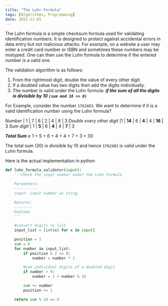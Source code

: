 ```yaml
---
title: "The Luhn Formula"
tags: [Algorithms, Programming]
date: 2021-11-01
---
```


The Luhn formula is a simple checksum formula used for validating identification numbers. It is designed to protect against accidental errors in data entry but not malicious attacks. For example, on a website a user may enter a credit card number or ISBN and sometimes these numbers may be mistyped. One can then use the Luhn formula to determine if the entered number is a valid one.

<!--more-->

The validation algorithm is as follows:
1. From the rightmost digit, double the value of every other digit.
2. If a doubled value has two digits then add the digits individually.
3. The number is valid under the Luhn formula: ***if the sum of all the digits is divisible by 10 `(sum mod 10 == 0)`***

For Example, consider the number `1762483`. We want to determine if it is a valid identification number using the Luhn formula?


*Number* | 1 | 7 | 6 | 2 | 4 | 8 | 3
*Double every other digit* |1 | **14** | 6 | **4** | 4 | **16** | 3
*Sum digit* | 1 | **5** | 6 | **4** | 4 | **7** | 3

***Total Sum =*** 1 + 5 + 6 + 4 + 4 + 7 + 3 = 30

The total sum (30) is divisible by 10 and hence `1762483` is valid under the Luhn formula.

Here is the actual implementation in python

```python
def luhn_formula_validator(input):
	'''Check the input number under the Luhn Formula

	Parameters:
	-----------
	input: input number as sting.

	Returns:
	--------
	boolean
	'''

	#convert digits to list
	input_list = [int(x) for x in input]

	position = 1
	sum = 0
	for number in input_list:
		if position % 2 == 0:
			number = number * 2

		#sum individual digits of a doubled digit
		if number > 9:
			number = 1 + number % 10

		sum += number
		position += 1

	return sum % 10 == 0
```
